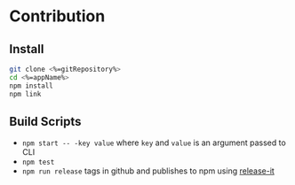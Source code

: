 
# Contribution

## Install

```bash
git clone <%=gitRepository%>
cd <%=appName%>
npm install
npm link
```

## Build Scripts

- `npm start -- -key value` where `key` and `value` is an argument passed to CLI
- `npm test`
- `npm run release` tags in github and publishes to npm using [release-it](https://github.com/webpro/release-it#help)
